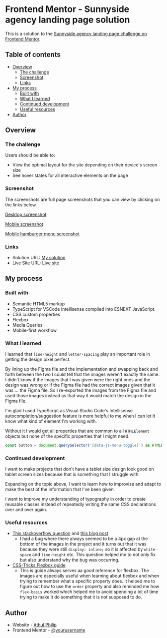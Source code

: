 # Frontend Mentor - Sunnyside agency landing page solution

This is a solution to the [Sunnyside agency landing page challenge on Frontend Mentor](https://www.frontendmentor.io/challenges/sunnyside-agency-landing-page-7yVs3B6ef).

## Table of contents

- [Overview](#overview)
  - [The challenge](#the-challenge)
  - [Screenshot](#screenshot)
  - [Links](#links)
- [My process](#my-process)
  - [Built with](#built-with)
  - [What I learned](#what-i-learned)
  - [Continued development](#continued-development)
  - [Useful resources](#useful-resources)
- [Author](#author)

## Overview

### The challenge

Users should be able to:

- View the optimal layout for the site depending on their
  device's screen size
- See hover states for all interactive elements on the page

### Screenshot

The screenshots are full page screenshots that you can view by
clicking on the links below.

[Desktop screenshot](./documentation/desktop.png)

[Mobile screenshot](./documentation/mobile.png)

[Mobile hamburger menu screenshot](./documentation/menu.png)

### Links

- Solution URL: [My solution](https://www.frontendmentor.io/solutions/mobile-first-landing-page-using-html-css-and-javascript-ywyPx3Zku)
- Live Site URL: [Live site](https://aphilip97.github.io/sunnyside-agency-landing-page)

## My process

### Built with

- Semantic HTML5 markup
- TypeScript for VSCode Intellisense compiled into ESNEXT
  JavaScript.
- CSS custom properties
- Flexbox
- Media Queries
- Mobile-first workflow

### What I learned

I learned that `line-height` and `letter-spacing` play an
important role in getting the design pixel perfect.

By lining up the Figma file and the implementation and swapping
back and forth between the two I could tell that the images
weren't exactly the same. I didn't know if the images that I was
given were the right ones and the design was wrong or if the
Figma file had the correct images given that it was ... the
Figma file. So I re-exported the images from the Figma file
and used those images instead as that way it would match the
design in the Figma file.

I'm glad I used TypeScript as Visual Studio Code's Intellisense
autocompletion/suggestion feature is more helpful to me when I
can let it know what kind of element I'm working with.

Without it I would get all properties that are common to all
`HTMLElement` objects but none of the specific properties that I
might need.

```js
const button = document.querySelector('[data-js-menu-toggle]') as HTMLButtonElement;
```

### Continued development

I want to make projects that don't have a tablet size design
look good on tablet screen sizes because that is something that
I struggle with.

Expanding on the topic above, I want to learn how to improvise
and adapt to make the best of the information that I've been
given.

I want to improve my understanding of typography in order to
create reusable classes instead of repeatedly writing the same
CSS declarations over and over again.

### Useful resources

- [This stackoverflow question](https://stackoverflow.com/questions/20788232/remove-unexplainable-img-margin-space-css) and [this blog post](https://www.codeblocq.com/2016/09/The-mysterious-4px-gap-in-between-images/)
  - I had a bug where there always seemed to be a 4px gap at the
    bottom of the images in the project and it turns out that it
    was because they were still `display: inline;` so it is
    affected by `white-space` and `line-height` etc. This
    question helped me to not only fix but also understand why
    the bug was occurring.
- [CSS-Tricks Flexbox guide](https://css-tricks.com/snippets/css/a-guide-to-flexbox/)
  - This is guide always serves aa good reference for flexbox.
  The images are especially useful when learning about flexbox
  and when trying to remember what a specific property does. It
  helped me to figure out how to use the `order` property and
  also reminded me how `flex-basis` worked which helped me to
  avoid spending a lot of time trying to make it do something
  that it is not supposed to do.

## Author

- Website - [Athul Philip](https://aphilip97.github.io)
- Frontend Mentor - [@yourusername](https://www.frontendmentor.io/profile/aphilip97)
